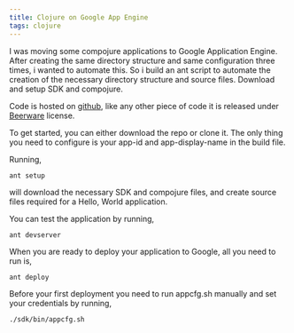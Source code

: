 ```yaml
---
title: Clojure on Google App Engine
tags: clojure
---
```


I was moving some compojure applications to Google Application
Engine. After creating the same directory structure and same
configuration three times, i wanted to automate this. So i build an ant
script to automate the creation of the necessary directory
structure and source files. Download and setup SDK and compojure.

Code is hosted on [github](http://github.com/nakkaya/appengine-stub),
like any other piece of code it is released under
[Beerware](http://en.wikipedia.org/wiki/Beerware) license.

To get started, you can either download the repo or clone it. The only
thing you need to configure is your app-id and app-display-name in the
build file.

Running,

    ant setup

will download the necessary SDK and compojure files, and create source
files required for a Hello, World application.

You can test the application by running,

    ant devserver

When you are ready to deploy your application to Google, all you need to
run is,

    ant deploy

Before your first deployment you need to run appcfg.sh manually and set
your credentials by running,

    ./sdk/bin/appcfg.sh 
